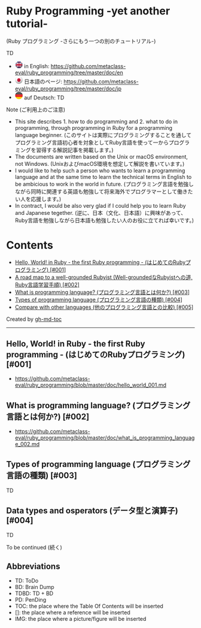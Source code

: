 # Ruby Programming -yet another tutorial-
(Ruby プログラミング -さらにもう一つの別のチュートリアル-)

TD
* <img src="png/en.png" width="20"> in English: https://github.com/metaclass-eval/ruby_programming/tree/master/doc/en
* <img src="png/jp.png" width="20"> 日本語のページ: https://github.com/metaclass-eval/ruby_programming/tree/master/doc/jp
* <img src="png/ge.png" width="20"> auf Deutsch: TD

Note (ご利用上のご注意)
* This site describes 1. how to do programming and 2. what to do in programming, through programming in Ruby for a programming language beginner. (このサイトは実際にプログラミングすることを通してプログラミング言語初心者を対象としてRuby言語を使って一からプログラミングを習得する解説記事を掲載します。)
* The documents are written based on the Unix or macOS environment, not Windows. (UnixおよびmacOS環境を想定して解説を書いています。)
* I would like to help such a person who wants to learn a programming language and at the same time to learn the technical terms in English to be ambicious to work in the world in future. (プログラミング言語を勉強しながら同時に関連する英語も勉強して将来海外でプログラマーとして働きたい人を応援します。)
* In contract, I would be also very glad if I could help you to learn Ruby and Japanese tegether. (逆に、日本（文化、日本語）に興味があって、Ruby言語を勉強しながら日本語も勉強したい人のお役に立てれば幸いです。)

Contents
=================

* [Hello, World\! in Ruby \- the first Ruby programming \- (はじめてのRubyプログラミング) [\#001]](#hello-world-in-ruby---the-first-ruby-programming---%E3%81%AF%E3%81%98%E3%82%81%E3%81%A6%E3%81%AEruby%E3%83%97%E3%83%AD%E3%82%B0%E3%83%A9%E3%83%9F%E3%83%B3%E3%82%B0-001)
* [A road map to a well-grounded Rubyist (Well-groundedなRubyistへの道, Ruby言語学習手順) [\#002]](#a-road-map-to-a-rubyist-rubyist%E3%81%B8%E3%81%AE%E9%81%93-ruby%E8%A8%80%E8%AA%9E%E5%AD%A6%E7%BF%92%E6%89%8B%E9%A0%86-002)
* [What is programming language? (プログラミング言語とは何か?) [\#003]](#what-is-programming-language-%E3%83%97%E3%83%AD%E3%82%B0%E3%83%A9%E3%83%9F%E3%83%B3%E3%82%B0%E8%A8%80%E8%AA%9E%E3%81%A8%E3%81%AF%E4%BD%95%E3%81%8B-003)
* [Types of programming language (プログラミング言語の種類) [\#004]](#types-of-programming-language-%E3%83%97%E3%83%AD%E3%82%B0%E3%83%A9%E3%83%9F%E3%83%B3%E3%82%B0%E8%A8%80%E8%AA%9E%E3%81%AE%E7%A8%AE%E9%A1%9E-004)
* [Compare with other languages (他のプログラミング言語との比較) [\#005]](#compare-with-other-languages-%E4%BB%96%E3%81%AE%E3%83%97%E3%83%AD%E3%82%B0%E3%83%A9%E3%83%9F%E3%83%B3%E3%82%B0%E8%A8%80%E8%AA%9E%E3%81%A8%E3%81%AE%E6%AF%94%E8%BC%83-005)

Created by [gh-md-toc](https://github.com/ekalinin/github-markdown-toc.go)

----

## Hello, World! in Ruby - the first Ruby programming - (はじめてのRubyプログラミング) [#001]

* https://github.com/metaclass-eval/ruby_programming/blob/master/doc/hello_world_001.md

## What is programming language? (プログラミング言語とは何か?) [#002]

* https://github.com/metaclass-eval/ruby_programming/blob/master/doc/what_is_programming_language_002.md

## Types of programming language (プログラミング言語の種類) [#003]

TD

## Data types and osperators (データ型と演算子) [#004]

TD

To be continued (続く)

## Abbreviations

* TD: ToDo
* BD: Brain Dump
* TDBD: TD + BD
* PD: PenDing
* TOC: the place where the Table Of Contents will be inserted
* []: the place where a reference will be inserted
* IMG: the place where a picture/figure will be inserted


